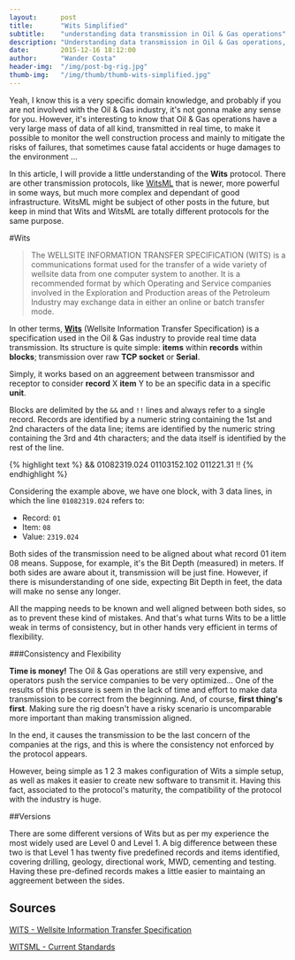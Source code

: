 ```yaml
---
layout:      post
title:       "Wits Simplified"
subtitle:    "understanding data transmission in Oil & Gas operations"
description: "Understanding data transmission in Oil & Gas operations, from a developer's perspective"
date:        2015-12-16 18:12:00
author:      "Wander Costa"
header-img:  "/img/post-bg-rig.jpg"
thumb-img:   "/img/thumb/thumb-wits-simplified.jpg"
---
```


Yeah, I know this is a very specific domain knowledge, and probably if you are not involved with the Oil & Gas industry, it's not gonna make any sense for you. However, it's interesting to know that Oil & Gas operations have a very large mass of data of all kind, transmitted in real time, to make it possible to monitor the well construction process and mainly to mitigate the risks of failures, that sometimes cause fatal accidents or huge damages to the environment ...

In this article, I will provide a little understanding of the **Wits** protocol. There are other transmission protocols, like [WitsML][witsml] that is newer, more powerful in some ways, but much more complex and dependant of good infrastructure. WitsML might be subject of other posts in the future, but keep in mind that Wits and WitsML are totally different protocols for the same purpose.

#Wits

> The WELLSITE INFORMATION TRANSFER SPECIFICATION (WITS) is a communications format used for the transfer of a wide variety of wellsite data from one computer system to another. It is a recommended format by which Operating and Service companies involved in the Exploration and Production areas of the Petroleum Industry may exchange data in either an online or batch transfer mode.

In other terms, **[Wits][wits]** (Wellsite Information Transfer Specification) is a  specification used in the Oil & Gas industry to provide real time data transmission. Its structure is quite simple: **items** within **records** within **blocks**; transmission over raw **TCP socket** or **Serial**.

Simply, it works based on an aggreement between transmissor and receptor to consider **record** X **item** Y to be an specific data in a specific **unit**.

Blocks are delimited by the `&&` and `!!` lines and always refer to a single record. Records are identified by a numeric string containing the 1st and 2nd characters of the data line; items are identified by the numeric string containing the 3rd and 4th characters; and the data itself is identified by the rest of the line.

{% highlight text %}
&&
01082319.024
01103152.102
011221.31
!!
{% endhighlight %}

Considering the example above, we have one block, with 3 data lines, in which the line `01082319.024` refers to:

*   Record: `01`
*   Item: `08`
*   Value: `2319.024`

Both sides of the transmission need to be aligned about what record 01 item 08 means. Suppose, for example, it's the Bit Depth (measured) in meters. If both sides are aware about it, transmission will be just fine. However, if there is misunderstanding of one side, expecting Bit Depth in feet, the data will make no sense any longer.

All the mapping needs to be known and well aligned between both sides, so as to prevent these kind of mistakes. And that's what turns Wits to be a little weak in terms of consistency, but in other hands very efficient in terms of flexibility.

###Consistency and Flexibility

**Time is money!** The Oil & Gas operations are still very expensive, and operators push the service companies to be very optimized... One of the results of this pressure is seem in the lack of time and effort to make data transmission to be correct from the beginning. And, of course, **first thing's first**. Making sure the rig doesn't have a risky scenario is uncomparable more important than making transmission aligned.

In the end, it causes the transmission to be the last concern of the companies at the rigs, and this is where the consistency not enforced by the protocol appears.

However, being simple as 1 2 3 makes configuration of Wits a simple setup, as well as makes it easier to create new software to transmit it. Having this fact, associated to the protocol's maturity, the compatibility of the protocol with the industry is huge.

##Versions

There are some different versions of Wits but as per my experience the most widely used are Level 0 and Level 1. A big difference between these two is that Level 1 has twenty five predefined records and items identified, covering drilling, geology, directional work, MWD, cementing and testing. Having these pre-defined records makes a little easier to maintaing an aggreement between the sides.

## Sources

[WITS - Wellsite Information Transfer Specification][wits]

[WITSML - Current Standards][witsml]


[wits]:http://home.sprynet.com/~carob/ 
[witsml]:http://www.energistics.org/drilling-completions-interventions/witsml-standards/current-standards
